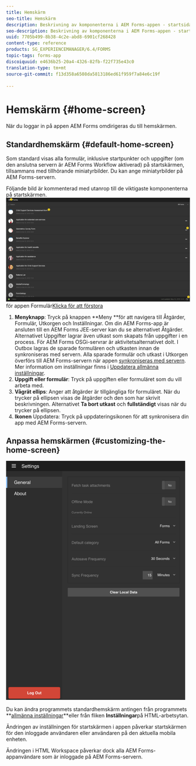 ```yaml
---
title: Hemskärm
seo-title: Hemskärm
description: Beskrivning av komponenterna i AEM Forms-appen - startsida
seo-description: Beskrivning av komponenterna i AEM Forms-appen - startsida
uuid: 7705b499-8b38-4c2e-abd8-6901cf268428
content-type: reference
products: SG_EXPERIENCEMANAGER/6.4/FORMS
topic-tags: forms-app
discoiquuid: e4636b25-20a4-4326-82fb-f22f735e43c0
translation-type: tm+mt
source-git-commit: f13d358a6508da5813186ed61f959f7a84e6c19f

---
```



# Hemskärm {#home-screen}

När du loggar in på appen AEM Forms omdirigeras du till hemskärmen.

## Standardhemskärm {#default-home-screen}

Som standard visas alla formulär, inklusive startpunkter och uppgifter (om den anslutna servern är AEM Forms Workflow aktiverad) på startskärmen, tillsammans med tillhörande miniatyrbilder. Du kan ange miniatyrbilder på AEM Forms-servern.

Följande bild är kommenterad med utanrop till de viktigaste komponenterna på startskärmen.
![Startskärmen](assets/home-screen-1.png)för appen Formulär[Klicka för att förstora](assets/home-screen-1-1.png)

1. **Menyknapp**: Tryck på knappen **Meny **för att navigera till Åtgärder, Formulär, Utkorgen och Inställningar. Om din AEM Forms-app är ansluten till en AEM Forms JEE-server kan du se alternativet Åtgärder. Alternativet Uppgifter lagrar även utkast som skapats från uppgifter i en process. För AEM Forms OSGi-servrar är aktivitetsalternativet dolt. I Outbox lagras de sparade formulären och utkasten innan de synkroniseras med servern. Alla sparade formulär och utkast i Utkorgen överförs till AEM Forms-servern när appen [synkroniseras med servern](/help/forms/using/sync-app.md). Mer information om inställningar finns i [Uppdatera allmänna inställningar](/help/forms/using/update-general-settings.md).
1. **Uppgift eller formulär**: Tryck på uppgiften eller formuläret som du vill arbeta med.
1. **Vågrät ellips**: Anger att åtgärder är tillgängliga för formuläret. När du trycker på ellipsen visas de åtgärder och den som har skrivit beskrivningen. Alternativet **Ta bort utkast** och **fullständigt** visas när du trycker på ellipsen.
1. **Ikonen** Uppdatera: Tryck på uppdateringsikonen för att synkronisera din app med AEM Forms-servern.

## Anpassa hemskärmen {#customizing-the-home-screen}

![Allmänna inställningar](assets/gen-settings.png)

Du kan ändra programmets standardhemskärm antingen från programmets **[allmänna inställningar](/help/forms/using/update-general-settings.md)**eller från fliken **Inställningar**på HTML-arbetsytan.

Ändringen av inställningen för startskärmen i appen påverkar startskärmen för den inloggade användaren eller användaren på den aktuella mobila enheten.

Ändringen i HTML Workspace påverkar dock alla AEM Forms-appanvändare som är inloggade på AEM Forms-servern.

